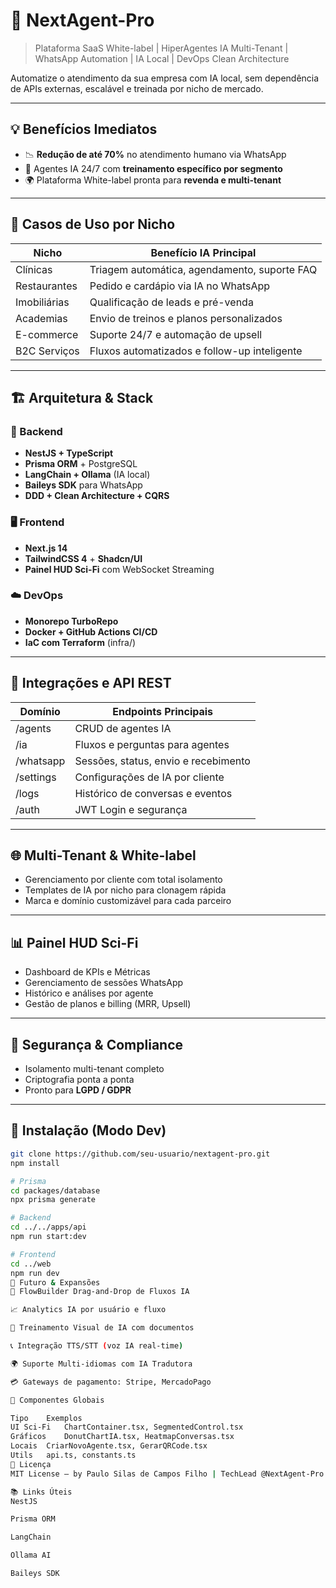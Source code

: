 # 🚀 NextAgent-Pro

> Plataforma SaaS White-label | HiperAgentes IA Multi-Tenant | WhatsApp Automation | IA Local | DevOps Clean Architecture

Automatize o atendimento da sua empresa com IA local, sem dependência de APIs externas, escalável e treinada por nicho de mercado.

---

## 💡 Benefícios Imediatos

- 📉 **Redução de até 70%** no atendimento humano via WhatsApp
- 🧠 Agentes IA 24/7 com **treinamento específico por segmento**
- 🌍 Plataforma White-label pronta para **revenda e multi-tenant**

---

## 🧠 Casos de Uso por Nicho

| Nicho         | Benefício IA Principal                                 |
|---------------|---------------------------------------------------------|
| Clínicas      | Triagem automática, agendamento, suporte FAQ            |
| Restaurantes  | Pedido e cardápio via IA no WhatsApp                    |
| Imobiliárias  | Qualificação de leads e pré-venda                       |
| Academias     | Envio de treinos e planos personalizados                |
| E-commerce    | Suporte 24/7 e automação de upsell                      |
| B2C Serviços  | Fluxos automatizados e follow-up inteligente            |

---

## 🏗️ Arquitetura & Stack

### 🔧 Backend
- **NestJS + TypeScript**
- **Prisma ORM** + PostgreSQL
- **LangChain + Ollama** (IA local)
- **Baileys SDK** para WhatsApp
- **DDD + Clean Architecture + CQRS**

### 🖥️ Frontend
- **Next.js 14**
- **TailwindCSS 4** + **Shadcn/UI**
- **Painel HUD Sci-Fi** com WebSocket Streaming

### ☁️ DevOps
- **Monorepo TurboRepo**
- **Docker + GitHub Actions CI/CD**
- **IaC com Terraform** (infra/)

---

## 🔌 Integrações e API REST

| Domínio      | Endpoints Principais                        |
|--------------|---------------------------------------------|
| /agents      | CRUD de agentes IA                          |
| /ia          | Fluxos e perguntas para agentes             |
| /whatsapp    | Sessões, status, envio e recebimento        |
| /settings    | Configurações de IA por cliente             |
| /logs        | Histórico de conversas e eventos            |
| /auth        | JWT Login e segurança                       |

---

## 🌐 Multi-Tenant & White-label

- Gerenciamento por cliente com total isolamento
- Templates de IA por nicho para clonagem rápida
- Marca e domínio customizável para cada parceiro

---

## 📊 Painel HUD Sci-Fi

- Dashboard de KPIs e Métricas
- Gerenciamento de sessões WhatsApp
- Histórico e análises por agente
- Gestão de planos e billing (MRR, Upsell)

---

## 🔐 Segurança & Compliance

- Isolamento multi-tenant completo
- Criptografia ponta a ponta
- Pronto para **LGPD / GDPR**

---

## 🚀 Instalação (Modo Dev)

```bash
git clone https://github.com/seu-usuario/nextagent-pro.git
npm install

# Prisma
cd packages/database
npx prisma generate

# Backend
cd ../../apps/api
npm run start:dev

# Frontend
cd ../web
npm run dev
🔮 Futuro & Expansões
🎨 FlowBuilder Drag-and-Drop de Fluxos IA

📈 Analytics IA por usuário e fluxo

🧠 Treinamento Visual de IA com documentos

📞 Integração TTS/STT (voz IA real-time)

🌍 Suporte Multi-idiomas com IA Tradutora

💳 Gateways de pagamento: Stripe, MercadoPago

🧪 Componentes Globais

Tipo	Exemplos
UI Sci-Fi	ChartContainer.tsx, SegmentedControl.tsx
Gráficos	DonutChartIA.tsx, HeatmapConversas.tsx
Locais	CriarNovoAgente.tsx, GerarQRCode.tsx
Utils	api.ts, constants.ts
📜 Licença
MIT License — by Paulo Silas de Campos Filho | TechLead @NextAgent-Pro

📚 Links Úteis
NestJS

Prisma ORM

LangChain

Ollama AI

Baileys SDK